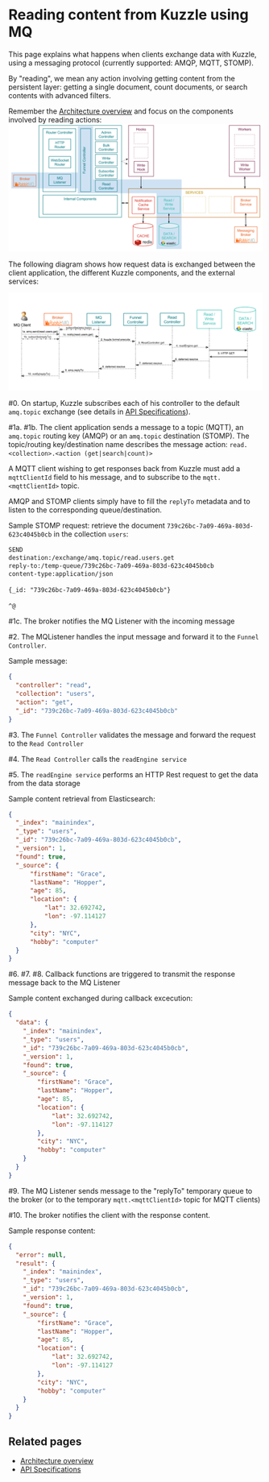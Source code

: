# Reading content from Kuzzle using MQ

This page explains what happens when clients exchange data with Kuzzle, using a messaging protocol (currently supported: AMQP, MQTT, STOMP).

By "reading", we mean any action involving getting content from the persistent layer: getting a single document, count documents, or search contents with advanced filters.

Remember the [Architecture overview](../architecture.md) and focus on the components involved by reading actions:
![read_scenario_broker_overview](../images/kuzzle_read_scenario_mq_overview.png)

The following diagram shows how request data is exchanged between the client application, the different Kuzzle components, and the external services:

![read_scenario_broker_details](../images/kuzzle_read_scenario_mq_details.png)

\#0. On startup, Kuzzle subscribes each of his controller to the default ```amq.topic``` exchange (see details in [API Specifications](../api-specifications.md)).

\#1a. \#1b. The client application sends a message to a topic (MQTT), an ```amq.topic``` routing key (AMQP) or an ```amq.topic``` destination (STOMP). The topic/routing key/destination name describes the message action:
```read.<collection>.<action (get|search|count)>```

A MQTT client wishing to get responses back from Kuzzle must add a ```mqttClientId``` field to his message, and to subscribe to the ```mqtt.<mqttClientId>``` topic.

AMQP and STOMP clients simply have to fill the ```replyTo``` metadata and to listen to the corresponding queue/destination.

Sample STOMP request: retrieve the document ```739c26bc-7a09-469a-803d-623c4045b0cb``` in the collection ```users```:

```
SEND
destination:/exchange/amq.topic/read.users.get
reply-to:/temp-queue/739c26bc-7a09-469a-803d-623c4045b0cb
content-type:application/json

{_id: "739c26bc-7a09-469a-803d-623c4045b0cb"}

^@
```

\#1c. The broker notifies the MQ Listener with the incoming message


\#2. The MQListener handles the input message and forward it to the ```Funnel Controller```.

Sample message:

```json
{
  "controller": "read",
  "collection": "users",
  "action": "get",
  "_id": "739c26bc-7a09-469a-803d-623c4045b0cb"
}
```

\#3. The ```Funnel Controller``` validates the message and forward the request to the ```Read Controller```

\#4. The ```Read Controller``` calls the ```readEngine service```

\#5. The ```readEngine service``` performs an HTTP Rest request to get the data from the data storage

Sample content retrieval from Elasticsearch:

```json
{
  "_index": "mainindex",
  "_type": "users",
  "_id": "739c26bc-7a09-469a-803d-623c4045b0cb",
  "_version": 1,
  "found": true,
  "_source": {
      "firstName": "Grace",
      "lastName": "Hopper",
      "age": 85,
      "location": {
          "lat": 32.692742,
          "lon": -97.114127
      },
      "city": "NYC",
      "hobby": "computer"
  }
}
```

\#6. \#7. \#8. Callback functions are triggered to transmit the response message back to the MQ Listener

Sample content exchanged during callback excecution:
```json
{
  "data": {
    "_index": "mainindex",
    "_type": "users",
    "_id": "739c26bc-7a09-469a-803d-623c4045b0cb",
    "_version": 1,
    "found": true,
    "_source": {
        "firstName": "Grace",
        "lastName": "Hopper",
        "age": 85,
        "location": {
            "lat": 32.692742,
            "lon": -97.114127
        },
        "city": "NYC",
        "hobby": "computer"
    }
  }
}
```
\#9. The MQ Listener sends message to the "replyTo" temporary queue to the broker (or to the temporary ```mqtt.<mqttClientId>``` topic for MQTT clients)

\#10. The broker notifies the client with the response content.

Sample response content:

```json
{
  "error": null,
  "result": {
    "_index": "mainindex",
    "_type": "users",
    "_id": "739c26bc-7a09-469a-803d-623c4045b0cb",
    "_version": 1,
    "found": true,
    "_source": {
        "firstName": "Grace",
        "lastName": "Hopper",
        "age": 85,
        "location": {
            "lat": 32.692742,
            "lon": -97.114127
        },
        "city": "NYC",
        "hobby": "computer"
    }
  }
}
```

## Related pages

* [Architecture overview](../architecture.md)
* [API Specifications](../api-specifications.md)
